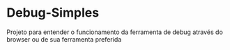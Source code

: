 # Debug-Simples
Projeto para entender o funcionamento da ferramenta de debug através do browser ou de sua ferramenta preferida

